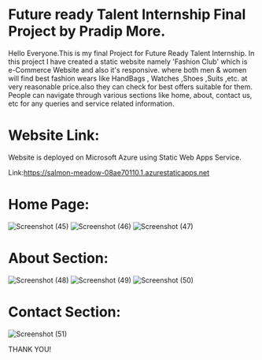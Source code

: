 # Future ready Talent Internship Final Project by Pradip More.

Hello Everyone.This is my final Project for Future Ready Talent Internship.
In this project I have created a static website namely 'Fashion Club' which is e-Commerce Website and also it's responsive. 
where both men & women will find best fashion wears like HandBags , Watches ,Shoes ,Suits ,etc. at very reasonable price.also they can check for best offers suitable for them.
People can navigate through various sections like home, about, contact us, etc for any queries and service related information.

# Website Link:

Website is deployed on Microsoft Azure using Static Web Apps Service.

Link:https://salmon-meadow-08ae70110.1.azurestaticapps.net


# Home Page:


![Screenshot (45)](https://user-images.githubusercontent.com/90758301/173865164-98eefefe-86fe-4e0c-9f9a-48f074bdb8b5.png)
![Screenshot (46)](https://user-images.githubusercontent.com/90758301/173865201-f21f6a74-b9b7-4983-ad7a-a11ad0e07a91.png)
![Screenshot (47)](https://user-images.githubusercontent.com/90758301/173865216-c8622a39-deb3-4608-8a16-5e7f1a2f4c1a.png)



# About Section:

![Screenshot (48)](https://user-images.githubusercontent.com/90758301/173865760-3d85ae74-a8de-4fa3-b5f2-465d7a282066.png)
![Screenshot (49)](https://user-images.githubusercontent.com/90758301/173865783-f9070f8f-93d0-4661-bdfd-be03a157e115.png)
![Screenshot (50)](https://user-images.githubusercontent.com/90758301/173865790-e7e4d47c-3193-47d4-9916-1635def947a0.png)



# Contact Section:

![Screenshot (51)](https://user-images.githubusercontent.com/90758301/173866052-39e08b5c-3304-4241-af49-ba48881c963f.png)



THANK YOU!
